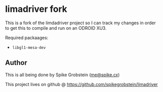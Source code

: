 # limadriver fork

This is a fork of the limdadriver project so I can track my changes in order to get this to compile
and run on an ODROID XU3.

Required packaages:

 * `libgl1-mesa-dev`

## Author

This is all being done by Spike Grobstein (me@spike.cx)

This project lives on github @ https://github.com/spikegrobstein/limadriver
